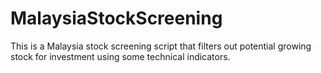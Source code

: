 # MalaysiaStockScreening
This is a Malaysia stock screening script that filters out potential growing stock for investment using some technical indicators.
